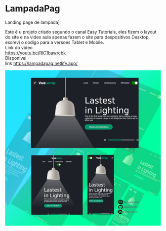 # LampadaPag
Landing page de lampada]

Este é u projeto criado segundo o canal Easy Tutorials, eles fizem o layout do site e na video aula apenas fazem o site para despositivos Desktop, escrevi o codigo para a versoes Tablet  e Mobile.</br> 
Link do video</br> 
https://youtu.be/RlC1bawrcbk
</br> 
Disponivel </br> 
link https://lampadapag.netlify.app/

![FLyer da web page vueLamp](images_readme/vueLampFlyer.png)